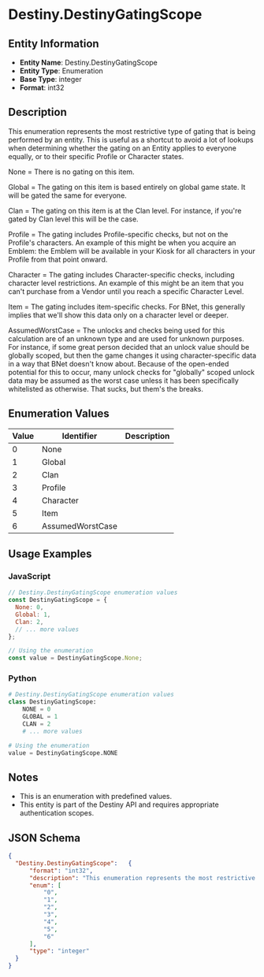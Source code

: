 # Destiny.DestinyGatingScope

## Entity Information
- **Entity Name**: Destiny.DestinyGatingScope
- **Entity Type**: Enumeration
- **Base Type**: integer
- **Format**: int32

## Description
This enumeration represents the most restrictive type of gating that is being performed by an entity. This is useful as a shortcut to avoid a lot of lookups when determining whether the gating on an Entity applies to everyone equally, or to their specific Profile or Character states.
None = There is no gating on this item.
Global = The gating on this item is based entirely on global game state. It will be gated the same for everyone.
Clan = The gating on this item is at the Clan level. For instance, if you're gated by Clan level this will be the case.
Profile = The gating includes Profile-specific checks, but not on the Profile's characters. An example of this might be when you acquire an Emblem: the Emblem will be available in your Kiosk for all characters in your Profile from that point onward.
Character = The gating includes Character-specific checks, including character level restrictions. An example of this might be an item that you can't purchase from a Vendor until you reach a specific Character Level.
Item = The gating includes item-specific checks. For BNet, this generally implies that we'll show this data only on a character level or deeper.
AssumedWorstCase = The unlocks and checks being used for this calculation are of an unknown type and are used for unknown purposes. For instance, if some great person decided that an unlock value should be globally scoped, but then the game changes it using character-specific data in a way that BNet doesn't know about. Because of the open-ended potential for this to occur, many unlock checks for "globally" scoped unlock data may be assumed as the worst case unless it has been specifically whitelisted as otherwise. That sucks, but them's the breaks.

## Enumeration Values

| Value | Identifier | Description |
|-------|------------|-------------|
| 0 | None |  |
| 1 | Global |  |
| 2 | Clan |  |
| 3 | Profile |  |
| 4 | Character |  |
| 5 | Item |  |
| 6 | AssumedWorstCase |  |

## Usage Examples

### JavaScript
```javascript
// Destiny.DestinyGatingScope enumeration values
const DestinyGatingScope = {
  None: 0,
  Global: 1,
  Clan: 2,
  // ... more values
};

// Using the enumeration
const value = DestinyGatingScope.None;
```

### Python
```python
# Destiny.DestinyGatingScope enumeration values
class DestinyGatingScope:
    NONE = 0
    GLOBAL = 1
    CLAN = 2
    # ... more values

# Using the enumeration
value = DestinyGatingScope.NONE
```

## Notes
- This is an enumeration with predefined values.
- This entity is part of the Destiny API and requires appropriate authentication scopes.

## JSON Schema
```json
{
  "Destiny.DestinyGatingScope":   {
      "format": "int32",
      "description": "This enumeration represents the most restrictive type of gating that is being performed by an entity. This is useful as a shortcut to avoid a lot of lookups when determining whether the gating on an Entity applies to everyone equally, or to their specific Profile or Character states.\r\nNone = There is no gating on this item.\r\nGlobal = The gating on this item is based entirely on global game state. It will be gated the same for everyone.\r\nClan = The gating on this item is at the Clan level. For instance, if you're gated by Clan level this will be the case.\r\nProfile = The gating includes Profile-specific checks, but not on the Profile's characters. An example of this might be when you acquire an Emblem: the Emblem will be available in your Kiosk for all characters in your Profile from that point onward.\r\nCharacter = The gating includes Character-specific checks, including character level restrictions. An example of this might be an item that you can't purchase from a Vendor until you reach a specific Character Level.\r\nItem = The gating includes item-specific checks. For BNet, this generally implies that we'll show this data only on a character level or deeper.\r\nAssumedWorstCase = The unlocks and checks being used for this calculation are of an unknown type and are used for unknown purposes. For instance, if some great person decided that an unlock value should be globally scoped, but then the game changes it using character-specific data in a way that BNet doesn't know about. Because of the open-ended potential for this to occur, many unlock checks for \"globally\" scoped unlock data may be assumed as the worst case unless it has been specifically whitelisted as otherwise. That sucks, but them's the breaks.",
      "enum": [
          "0",
          "1",
          "2",
          "3",
          "4",
          "5",
          "6"
      ],
      "type": "integer"
  }
}
```
